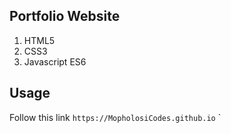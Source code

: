 ## Portfolio Website
1. HTML5
2. CSS3
3. Javascript ES6
## Usage
Follow this link `https://MopholosiCodes.github.io`
`

